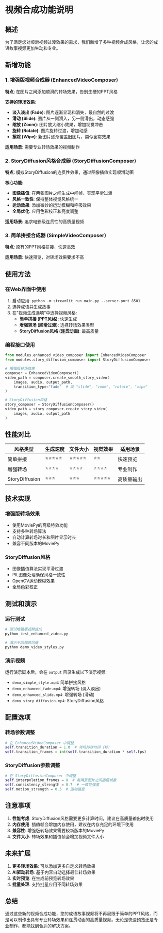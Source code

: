 # 视频合成功能说明

## 概述

为了满足您对顺滑视频过渡效果的需求，我们新增了多种视频合成风格，让您的成语故事视频更加生动和专业。

## 新增功能

### 1. 增强版视频合成器 (EnhancedVideoComposer)

**特点**: 在图片之间添加顺滑的转场效果，告别生硬的PPT风格

**支持的转场效果**:
- **淡入淡出 (Fade)**: 图片逐渐显现和消失，最自然的过渡
- **滑动 (Slide)**: 图片从一侧滑入，另一侧滑出，动态感强
- **缩放 (Zoom)**: 图片放大缩小效果，增加视觉冲击
- **旋转 (Rotate)**: 图片旋转过渡，增加动感
- **擦除 (Wipe)**: 新图片逐渐覆盖旧图片，类似窗帘效果

**适用场景**: 需要专业转场效果的视频制作

### 2. StoryDiffusion风格合成器 (StoryDiffusionComposer)

**特点**: 模拟StoryDiffusion的连贯性效果，通过图像插值实现顺滑动画

**核心功能**:
- **图像插值**: 在两张图片之间生成中间帧，实现平滑过渡
- **风格一致性**: 保持整体视觉风格统一
- **运动效果**: 添加微妙的运动模糊和呼吸效果
- **全局优化**: 应用色彩校正和亮度调整

**适用场景**: 追求电影级连贯性的高质量视频

### 3. 简单拼接合成器 (SimpleVideoComposer)

**特点**: 原有的PPT风格拼接，快速高效

**适用场景**: 快速预览，对转场效果要求不高

## 使用方法

### 在Web界面中使用

1. 启动应用: `python -m streamlit run main.py --server.port 8501`
2. 选择成语并生成故事
3. 在"视频生成选项"中选择视频风格:
   - **简单拼接 (PPT风格)**: 快速生成
   - **增强转场 (顺滑过渡)**: 选择转场效果类型
   - **StoryDiffusion风格 (连贯动画)**: 最高质量

### 编程接口使用

```python
from modules.enhanced_video_composer import EnhancedVideoComposer
from modules.story_diffusion_composer import StoryDiffusionComposer

# 增强版转场效果
composer = EnhancedVideoComposer()
video_path = composer.create_smooth_story_video(
    images, audio, output_path, 
    transition_type="fade"  # 或 "slide", "zoom", "rotate", "wipe"
)

# StoryDiffusion风格
story_composer = StoryDiffusionComposer()
video_path = story_composer.create_story_video(
    images, audio, output_path
)
```

## 性能对比

| 风格类型 | 生成速度 | 文件大小 | 视觉效果 | 适用场景 |
|---------|---------|---------|---------|---------|
| 简单拼接 | ⭐⭐⭐⭐⭐ | ⭐⭐⭐⭐⭐ | ⭐⭐ | 快速预览 |
| 增强转场 | ⭐⭐⭐⭐ | ⭐⭐⭐⭐ | ⭐⭐⭐⭐ | 专业制作 |
| StoryDiffusion | ⭐⭐⭐ | ⭐⭐⭐ | ⭐⭐⭐⭐⭐ | 高质量输出 |

## 技术实现

### 增强版转场效果
- 使用MoviePy的高级特效功能
- 支持多种转场算法
- 自动计算转场时长和图片显示时长
- 兼容不同版本的MoviePy

### StoryDiffusion风格
- 图像插值算法实现平滑过渡
- PIL图像处理确保风格一致性
- OpenCV运动模糊效果
- 全局色彩校正

## 测试和演示

### 运行测试
```bash
# 测试增强版视频合成
python test_enhanced_video.py

# 演示不同视频风格
python demo_video_styles.py
```

### 演示视频
运行演示脚本后，会在 `output` 目录生成以下演示视频:
- `demo_simple_style.mp4`: 简单拼接风格
- `demo_enhanced_fade.mp4`: 增强转场 (淡入淡出)
- `demo_enhanced_slide.mp4`: 增强转场 (滑动)
- `demo_story_diffusion.mp4`: StoryDiffusion风格

## 配置选项

### 转场参数调整
```python
# 在 EnhancedVideoComposer 中调整
self.transition_duration = 1.0  # 转场持续时间（秒）
self.transition_frames = int(self.transition_duration * self.fps)
```

### StoryDiffusion参数调整
```python
# 在 StoryDiffusionComposer 中调整
self.interpolation_frames = 8  # 每两张图片之间插值帧数
self.consistency_strength = 0.7  # 一致性强度
self.motion_strength = 0.3  # 运动强度
```

## 注意事项

1. **性能考虑**: StoryDiffusion风格需要更多计算时间，建议在高质量输出时使用
2. **内存使用**: 插值帧会增加内存使用，建议在内存充足的环境下使用
3. **兼容性**: 增强版转场效果需要较新版本的MoviePy
4. **文件大小**: 转场效果和插值帧会增加视频文件大小

## 未来扩展

1. **更多转场效果**: 可以添加更多自定义转场效果
2. **AI驱动转场**: 基于内容自动选择最佳转场效果
3. **实时预览**: 在生成前预览转场效果
4. **批量处理**: 支持批量应用不同转场效果

## 总结

通过这些新的视频合成功能，您的成语故事视频将不再局限于简单的PPT风格，而是可以制作出具有专业转场效果和连贯动画的高质量视频。无论是快速预览还是专业制作，都能找到合适的解决方案。

